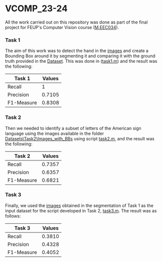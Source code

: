# VCOMP_23-24

All the work carried out on this repository was done as part of the final project for FEUP's Computer Vision course ([M.EEC034]).

### Task 1
The aim of this work was to detect the hand in the [images](Datasets\Task1\Images\ ) and create a Bounding Box around it by segmenting it and comparing it with the ground truth provided in the [Dataset](Datasets\Task1\Hand_masks). This was done in ([task1.m](task1.m)) and the result was the following:

|  Task 1    | Values |
| ---------- | ------|
| Recall     | 1 |
| Precision  | 0.7105 |
| F1-Measure | 0.8308 |

### Task 2
Then we needed to identify a subset of letters of the American sign language using the images available in the folder [Datasets\Task2\Images_with_BBs](Datasets\Task2\Images_with_BBs) using script [task2.m](task2.m), and the result was the following: 

|  Task 2    | Values |
| ---------- | ------|
| Recall     |  0.7357|
| Precision  | 0.6357 |
| F1-Measure | 0.6821 |

### Task 3

Finally, we used the [images](Datasets\Task1\Results)  obtained in the segmentation of Task 1 as the input dataset for the script developed in Task 2, [task3.m](task3.m). The result was as follows:

|  Task 3    | Values |
| ---------- | ------|
| Recall     |  0.3810|
| Precision  | 0.4328 |
| F1-Measure | 0.4052 |


[M.EEC034]: https://sigarra.up.pt/feup/pt/ucurr_geral.ficha_uc_view?pv_ocorrencia_id=516516
